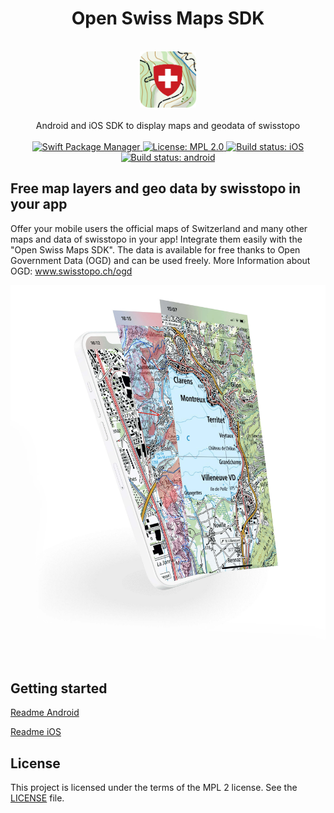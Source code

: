 <h1 align="center">Open Swiss Maps SDK</h1> 

<br />

<div align="center">
  <img width="90" height="90" src="logo.png" />
  <br />
  <br />
  Android and iOS SDK to display maps and geodata of swisstopo
  <br />
  <br />
</div>

<div align="center">
    <!-- SPM -->
    <a href="https://github.com/apple/swift-package-manager">
      <img alt="Swift Package Manager"
      src="https://img.shields.io/badge/SPM-%E2%9C%93-brightgreen.svg?style=flat">
    </a>
        <!-- License -->
    <a href="https://github.com/geoadmin/lib-open-swiss-maps-sdk/blob/master/LICENSE">
      <img alt="License: MPL 2.0"
      src="https://img.shields.io/badge/License-MPL%202.0-brightgreen.svg">
    </a>
    <!-- iOS Build -->
    <a href="https://github.com/geoadmin/lib-open-swiss-maps-sdk/actions/workflows/ios.yml">
      <img alt="Build status: iOS"
      src="https://github.com/geoadmin/lib-open-swiss-maps-sdk/actions/workflows/ios.yml/badge.svg">
    </a>
    <!-- android Build -->
    <a href="https://github.com/geoadmin/lib-open-swiss-maps-sdk/actions/workflows/android.yml">
      <img alt="Build status: android"
      src="https://github.com/geoadmin/lib-open-swiss-maps-sdk/actions/workflows/android.yml/badge.svg">
    </a>
</div>

## Free map layers and geo data by swisstopo in your app
Offer your mobile users the official maps of Switzerland and many other maps and data of swisstopo in your app! Integrate them easily with the "Open Swiss Maps SDK". The data is available for free thanks to Open Government Data (OGD) and can be used freely.
More Information about OGD: <a href="https://www.swisstopo.ch/ogd">www.swisstopo.ch/ogd</a>

<div align="center">
  <img src="illustration.jpg" />
</div>

## Getting started

[Readme Android](./android/)

[Readme iOS](./ios/)

## License
This project is licensed under the terms of the MPL 2 license. See the [LICENSE](LICENSE) file.

